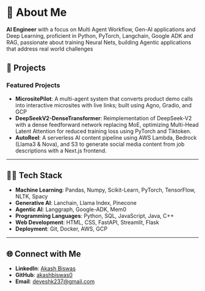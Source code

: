# 👋 About Me

**AI Engineer** with a focus on Multi Agent Workflow, Gen-AI applications and Deep Learning, proficient in Python, PyTorch, Langchain, Google ADK and RAG, passionate about training Neural Nets, building Agentic applications that address real world challenges

## 🌱 Projects

### Featured Projects

- **MicrositePilot**: A multi-agent system that converts product demo calls into interactive microsites with live links; built using Agno, Gradio, and GCP
- **DeepSeekV2-DenseTransformer**: Reimplementation of DeepSeek-V2 with a dense feedforward network replacing MoE, optimizing Multi-Head Latent Attention for reduced training loss using PyTorch and Tiktoken.
- **AutoReel**: A serverless AI content pipeline using AWS Lambda, Bedrock (Llama3 & Nova), and S3 to generate social media content from job descriptions with a Next.js frontend.

---

## 👨‍💻 Tech Stack

- **Machine Learning**: Pandas, Numpy, Scikit-Learn, PyTorch, TensorFlow, NLTK, Spacy
- **Generative AI**: Lanchain, Llama Index, Pinecone
- **Agentic AI**: Langgraph, Google-ADK, Mem0
- **Programming Languages**: Python, SQL, JavaScript, Java, C++
- **Web Development**: HTML, CSS, FastAPI, Streamlit, Flask
- **Deployment**: Git, Docker, AWS, GCP

---

## 🌐 Connect with Me

- **LinkedIn**: [Akash Biswas](https://www.linkedin.com/in/devesh1011/)
- **GitHub**: [akashbiswas0](https://github.com/devesh1011)
- **Email**: deveshk237@gmail.com
